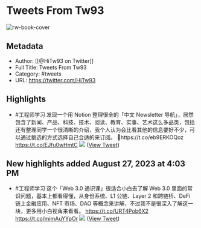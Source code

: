 # Tweets From Tw93

![rw-book-cover](https://pbs.twimg.com/profile_images/1540397753586528256/SFkyn7LD.jpg)

## Metadata
- Author: [[@HiTw93 on Twitter]]
- Full Title: Tweets From Tw93
- Category: #tweets
- URL: https://twitter.com/HiTw93

## Highlights
- #工程师学习 发现一个用 Notion 整理很全的「中文 Newsletter 导航」，居然包含了新闻、产品、科技、技术、阅读、教育、实事、艺术这么多品类，包括还有整理同学一个很清晰的介绍，我个人认为会比看其他的信息要好不少，可以通过挑选的方式选择自己合适的来订阅。
  🤖️https://t.co/eb9ERKOQoz https://t.co/EJfu0wHmtC 
  ![](https://pbs.twimg.com/media/F3vIZ8UbgAEaMlz.jpg) ([View Tweet](https://twitter.com/HiTw93/status/1692166471911416064))
## New highlights added August 27, 2023 at 4:03 PM
- #工程师学习 这个「Web 3.0 通识课」很适合小白去了解 Web 3.0 里面的常识问题，基本上都看得懂，从身份系统、L1 公链、Layer 2 和跨链桥、DeFi 链上金融应用、NFT 市场、DAO 等概念来讲解，不过我不是很深入了解这一块，更多用小白视角来看看。
  https://t.co/URT4Pob6X2 https://t.co/mimAuYYpOr 
  ![](https://pbs.twimg.com/media/F4YqWthb0AAhiP8.jpg) ([View Tweet](https://twitter.com/HiTw93/status/1695089112896958689))
